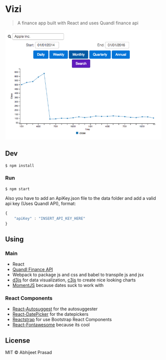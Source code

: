 # Vizi

> A finance app built with React and uses Quandl finance api

![Picture of viewer](./Demo.png?raw=true "Picture")

## Dev

```
$ npm install
```

### Run

```
$ npm start
```

Also you have to add an ApiKey.json file to the data folder and add a valid api key (Uses Quandl API), format:

```javascript
{
    "apiKey" : "INSERT_API_KEY_HERE"
}
```

## Using

### Main

* React 
* [Quandl Finance API](https://www.quandl.com/)
* Webpack to package js and css and babel to transpile js and jsx
* [d3js](https://d3js.org/) for data visualization, [c3js](http://c3js.org/) to create nice looking charts
* [MomentJS](https://momentjs.com/) because dates suck to work with

### React Components

* [React-Autosuggest](http://react-autosuggest.js.org/) for the autosuggester
* [React-DatePicker](https://hacker0x01.github.io/react-datepicker/) for the datepickers
* [Reactstrap](https://reactstrap.github.io/) for use Bootstrap React Components
* [React-Fontawesome](https://www.npmjs.com/package/react-fontawesome) because its cool

## License

MIT © Abhijeet Prasad
